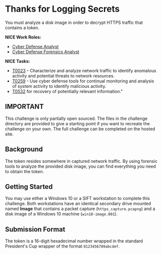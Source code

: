 # Thanks for Logging Secrets

You must analyze a disk image in order to decrypt HTTPS traffic that contains a token.

**NICE Work Roles:** 

- [Cyber Defense Analyst](https://niccs.cisa.gov/workforce-development/nice-framework)  
- [Cyber Defense Forensics Analyst](https://niccs.cisa.gov/workforce-development/nice-framework)

**NICE Tasks:**

- [T0023](https://niccs.cisa.gov/workforce-development/nice-framework) - Characterize and analyze network traffic to identify anomalous activity and potential threats to network resources.  
- [T0259](https://niccs.cisa.gov/workforce-development/nice-framework) - Use cyber defense tools for continual monitoring and analysis of system activity to identify malicious activity.  
- [T0532](https://niccs.cisa.gov/workforce-development/nice-framework) for recovery of potentially relevant information."

## IMPORTANT
This challenge is only partially open sourced. The files in the challenge directory are provided to give a starting point if you want to recreate the challenge on your own. The full challenge can be completed on the hosted site.


## Background
The token resides somewhere in captured network traffic. By using forensic tools to analyze the provided disk image, you can find everything you need to obtain the token.


## Getting Started
You may use either a Windows 10 or a SIFT workstation to complete this challenge. Both workstations have an identical secondary drive mounted named **Image** that contains a packet capture (`https_capture.pcapng`) and a disk image of a Windows 10 machine (`win10-image.001`). 

## Submission Format
The token is a 16-digit hexadecimal number wrapped in the standard President's Cup wrapper of the format `0123456789abcdef`.
